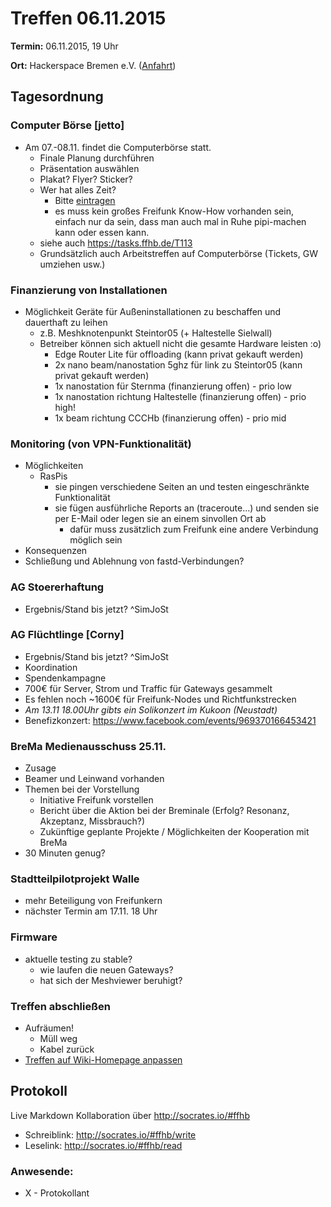 # Treffen 06.11.2015

**Termin:** 06.11.2015, 19 Uhr

**Ort:** Hackerspace Bremen e.V. ([Anfahrt](https://www.hackerspace-bremen.de/anfahrt/))

## Tagesordnung

### Computer Börse [jetto]
* Am 07.-08.11. findet die Computerbörse statt.
   * Finale Planung durchführen
   * Präsentation auswählen
   * Plakat? Flyer? Sticker?
   * Wer hat alles Zeit?
     * Bitte [eintragen](https://dudle.hackerspace-bremen.de/FFHB-Computerboerse2015/)
     * es muss kein großes Freifunk Know-How vorhanden sein, einfach nur da sein, dass man auch mal in Ruhe pipi-machen kann oder essen kann.
   * siehe auch https://tasks.ffhb.de/T113
   * Grundsätzlich auch Arbeitstreffen auf Computerbörse (Tickets, GW umziehen usw.)

### Finanzierung von Installationen
* Möglichkeit Geräte für Außeninstallationen zu beschaffen und dauerthaft zu leihen
  * z.B. Meshknotenpunkt Steintor05 (+ Haltestelle Sielwall)
  * Betreiber können sich aktuell nicht die gesamte Hardware leisten :o)
     * Edge Router Lite für offloading (kann privat gekauft werden)
     * 2x nano beam/nanostation 5ghz für link zu Steintor05 (kann privat gekauft werden)
     * 1x nanostation für Sternma (finanzierung offen) - prio low
     * 1x nanostation richtung Haltestelle (finanzierung offen) - prio high!
     * 1x beam richtung CCCHb (finanzierung offen) - prio mid

### Monitoring (von VPN-Funktionalität)
* Möglichkeiten
  * RasPis
    * sie pingen verschiedene Seiten an und testen eingeschränkte Funktionalität
    * sie fügen ausführliche Reports an (traceroute...) und senden sie per E-Mail oder legen sie an einem sinvollen Ort ab
      * dafür muss zusätzlich zum Freifunk eine andere Verbindung möglich sein
* Konsequenzen
 * Schließung und Ablehnung von fastd-Verbindungen?

### AG Stoererhaftung
* Ergebnis/Stand bis jetzt? ^SimJoSt

### AG Flüchtlinge [Corny]
* Ergebnis/Stand bis jetzt? ^SimJoSt
* Koordination
* Spendenkampagne
 * 700€ für Server, Strom und Traffic für Gateways gesammelt
 * Es fehlen noch ~1600€ für Freifunk-Nodes und Richtfunkstrecken
* *Am 13.11 18.00Uhr gibts ein Solikonzert im Kukoon (Neustadt)*
* Benefizkonzert: https://www.facebook.com/events/969370166453421


### BreMa Medienausschuss 25.11.
* Zusage
* Beamer und Leinwand vorhanden
* Themen bei der Vorstellung
  * Initiative Freifunk vorstellen
  * Bericht über die Aktion bei der Breminale (Erfolg? Resonanz, Akzeptanz, Missbrauch?)
  * Zukünftige geplante Projekte / Möglichkeiten der Kooperation mit BreMa
* 30 Minuten genug?


### Stadtteilpilotprojekt Walle
* mehr Beteiligung von Freifunkern
* nächster Termin am 17.11. 18 Uhr


### Firmware
* aktuelle testing zu stable?
  * wie laufen die neuen Gateways?
  * hat sich der Meshviewer beruhigt?



### Treffen abschließen
* Aufräumen!
  * Müll weg
  * Kabel zurück
* [Treffen auf Wiki-Homepage anpassen](Home)


## Protokoll
Live Markdown Kollaboration über http://socrates.io/#ffhb
* Schreiblink: http://socrates.io/#ffhb/write
* Leselink: http://socrates.io/#ffhb/read

### Anwesende:
* X - Protokollant
